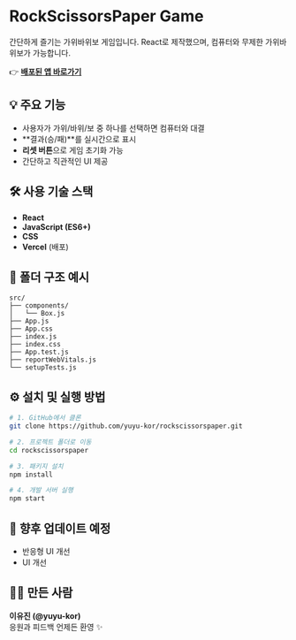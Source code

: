 # RockScissorsPaper Game

간단하게 즐기는 가위바위보 게임입니다. React로 제작했으며, 컴퓨터와 무제한 가위바위보가 가능합니다.

👉 **[배포된 앱 바로가기](https://rockscissorspaper-coral.vercel.app/)**

## 💡 주요 기능
- 사용자가 가위/바위/보 중 하나를 선택하면 컴퓨터와 대결
- **결과(승/패)**를 실시간으로 표시
- **리셋 버튼**으로 게임 초기화 가능
- 간단하고 직관적인 UI 제공

## 🛠️ 사용 기술 스택
- **React**
- **JavaScript (ES6+)**
- **CSS**
- **Vercel** (배포)

## 📁 폴더 구조 예시

```
src/
├── components/
│   └── Box.js
├── App.js
├── App.css
├── index.js
├── index.css
├── App.test.js
├── reportWebVitals.js
└── setupTests.js
```

## ⚙️ 설치 및 실행 방법

```bash
# 1. GitHub에서 클론
git clone https://github.com/yuyu-kor/rockscissorspaper.git

# 2. 프로젝트 폴더로 이동
cd rockscissorspaper

# 3. 패키지 설치
npm install

# 4. 개발 서버 실행
npm start
```

## 🔄 향후 업데이트 예정
- 반응형 UI 개선
- UI 개선

## 👩‍💻 만든 사람
**이유진 (@yuyu-kor)**  
응원과 피드백 언제든 환영 ✨

